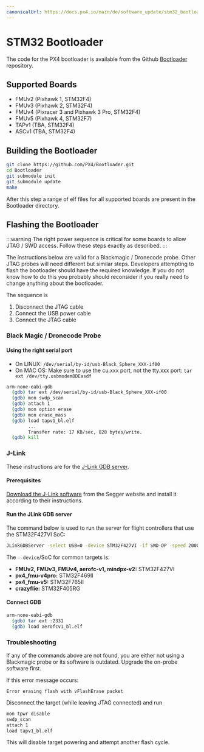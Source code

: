 ```yaml
---
canonicalUrl: https://docs.px4.io/main/de/software_update/stm32_bootloader
---
```


# STM32 Bootloader

The code for the PX4 bootloader is available from the Github [Bootloader](https://github.com/px4/bootloader) repository.

## Supported Boards

* FMUv2 (Pixhawk 1, STM32F4)
* FMUv3 (Pixhawk 2, STM32F4)
* FMUv4 (Pixracer 3 and Pixhawk 3 Pro, STM32F4)
* FMUv5 (Pixhawk 4, STM32F7)
* TAPv1 (TBA, STM32F4)
* ASCv1 (TBA, STM32F4)

## Building the Bootloader

```bash
git clone https://github.com/PX4/Bootloader.git
cd Bootloader
git submodule init
git submodule update
make
```

After this step a range of elf files for all supported boards are present in the Bootloader directory.

## Flashing the Bootloader

:::warning
The right power sequence is critical for some boards to allow JTAG / SWD access. Follow these steps exactly as described. 
:::

The instructions below are valid for a Blackmagic / Dronecode probe. Other JTAG probes will need different but similar steps. Developers attempting to flash the bootloader should have the required knowledge. If you do not know how to do this you probably should reconsider if you really need to change anything about the bootloader.

The sequence is
1. Disconnect the JTAG cable
1. Connect the USB power cable
1. Connect the JTAG cable

### Black Magic / Dronecode Probe

#### Using the right serial port

* On LINUX: `/dev/serial/by-id/usb-Black_Sphere_XXX-if00`
* On MAC OS: Make sure to use the cu.xxx port, not the tty.xxx port: `tar ext /dev/tty.usbmodemDDEasdf`

```bash
arm-none-eabi-gdb
  (gdb) tar ext /dev/serial/by-id/usb-Black_Sphere_XXX-if00
  (gdb) mon swdp_scan
  (gdb) attach 1
  (gdb) mon option erase
  (gdb) mon erase_mass
  (gdb) load tapv1_bl.elf
        ...
        Transfer rate: 17 KB/sec, 828 bytes/write.
  (gdb) kill
```

### J-Link

These instructions are for the [J-Link GDB server](https://www.segger.com/jlink-gdb-server.html).

#### Prerequisites

[Download the J-Link software](https://www.segger.com/downloads/jlink) from the Segger website and install it according to their instructions.

#### Run the JLink GDB server

The command below is used to run the server for flight controllers that use the STM32F427VI SoC:

```bash
JLinkGDBServer -select USB=0 -device STM32F427VI -if SWD-DP -speed 20000
```

The `--device`/SoC for common targets is:

* **FMUv2, FMUv3, FMUv4, aerofc-v1, mindpx-v2:** STM32F427VI
* **px4_fmu-v4pro:** STM32F469II
* **px4_fmu-v5:** STM32F765II
* **crazyflie:** STM32F405RG


#### Connect GDB

```bash
arm-none-eabi-gdb
  (gdb) tar ext :2331
  (gdb) load aerofcv1_bl.elf
```

### Troubleshooting

If any of the commands above are not found, you are either not using a Blackmagic probe or its software is outdated. Upgrade the on-probe software first.

If this error message occurs:
```
Error erasing flash with vFlashErase packet
```

Disconnect the target (while leaving JTAG connected) and run

```bash
mon tpwr disable
swdp_scan
attach 1
load tapv1_bl.elf
```
This will disable target powering and attempt another flash cycle.
